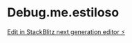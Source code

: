 # Debug.me.estiloso

[Edit in StackBlitz next generation editor ⚡️](https://stackblitz.com/~/github.com/joselucas-coder/Debug.me.estiloso)
